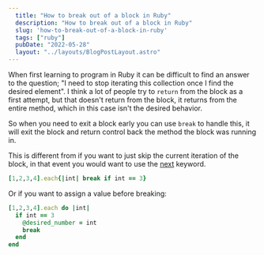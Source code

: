 ```yaml
---
  title: "How to break out of a block in Ruby"
  description: "How to break out of a block in Ruby"
  slug: 'how-to-break-out-of-a-block-in-ruby'
  tags: ["ruby"]
  pubDate: "2022-05-28"
  layout: "../layouts/BlogPostLayout.astro"
---
```


When first learning to program in Ruby it can be difficult to find an answer to the question; "I need to stop iterating this collection once I find the desired element". I think a lot of people try to `return` from the block as a first attempt, but that doesn't return from the block, it returns from the entire method, which in this case isn't the desired behavior. 

So when you need to exit a block early you can use `break` to handle this, it will exit the block and return control back the method the block was running in.

This is different from if you want to just skip the current iteration of the block, in that event you would want to use the [next](https://www.devdecks.io/2022-adding-a-guard-to-a-block) keyword.

```ruby
[1,2,3,4].each{|int| break if int == 3}
``` 

Or if you want to assign a value before breaking:
```ruby
[1,2,3,4].each do |int| 
  if int == 3
    @desired_number = int
    break
  end
end
```
